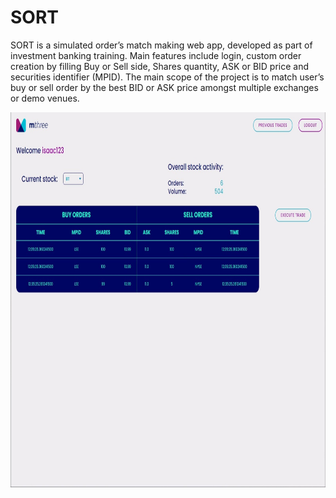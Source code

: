 # SORT

SORT is a simulated order’s match making web app, developed
as part of investment banking training. Main features
include login, custom order creation by filling Buy or Sell side, Shares quantity, ASK or BID price and securities identifier (MPID).
The main scope of the project is to match user’s buy or sell order by the best BID or ASK price amongst multiple
exchanges or demo venues.

<img src="./Menu.jpeg" alt="Menu App" width="800" height="600px"> 
